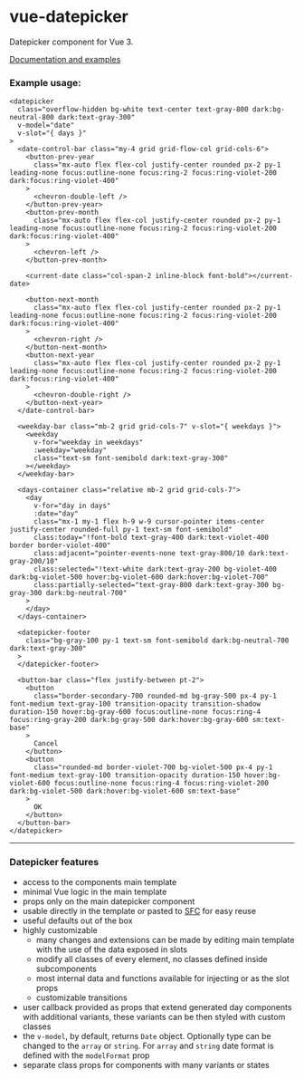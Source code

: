 # vue-datepicker

Datepicker component for Vue 3.

[Documentation and examples](https://vue-datepicker-documentation.netlify.app/)

### Example usage:

```vue
<datepicker
  class="overflow-hidden bg-white text-center text-gray-800 dark:bg-neutral-800 dark:text-gray-300"
  v-model="date"
  v-slot="{ days }"
>
  <date-control-bar class="my-4 grid grid-flow-col grid-cols-6">
    <button-prev-year
      class="mx-auto flex flex-col justify-center rounded px-2 py-1 leading-none focus:outline-none focus:ring-2 focus:ring-violet-200 dark:focus:ring-violet-400"
    >
      <chevron-double-left />
    </button-prev-year>
    <button-prev-month
      class="mx-auto flex flex-col justify-center rounded px-2 py-1 leading-none focus:outline-none focus:ring-2 focus:ring-violet-200 dark:focus:ring-violet-400"
    >
      <chevron-left />
    </button-prev-month>

    <current-date class="col-span-2 inline-block font-bold"></current-date>

    <button-next-month
      class="mx-auto flex flex-col justify-center rounded px-2 py-1 leading-none focus:outline-none focus:ring-2 focus:ring-violet-200 dark:focus:ring-violet-400"
    >
      <chevron-right />
    </button-next-month>
    <button-next-year
      class="mx-auto flex flex-col justify-center rounded px-2 py-1 leading-none focus:outline-none focus:ring-2 focus:ring-violet-200 dark:focus:ring-violet-400"
    >
      <chevron-double-right />
    </button-next-year>
  </date-control-bar>

  <weekday-bar class="mb-2 grid grid-cols-7" v-slot="{ weekdays }">
    <weekday
      v-for="weekday in weekdays"
      :weekday="weekday"
      class="text-sm font-semibold dark:text-gray-300"
    ></weekday>
  </weekday-bar>

  <days-container class="relative mb-2 grid grid-cols-7">
    <day
      v-for="day in days"
      :date="day"
      class="mx-1 my-1 flex h-9 w-9 cursor-pointer items-center justify-center rounded-full py-1 text-sm font-semibold"
      class:today="!font-bold text-gray-400 dark:text-violet-400 border border-violet-400"
      class:adjacent="pointer-events-none text-gray-800/10 dark:text-gray-200/10"
      class:selected="!text-white dark:text-gray-200 bg-violet-400 dark:bg-violet-500 hover:bg-violet-600 dark:hover:bg-violet-700"
      class:partially-selected="text-gray-800 dark:text-gray-300 bg-gray-300 dark:bg-neutral-700"
    >
    </day>
  </days-container>

  <datepicker-footer
    class="bg-gray-100 py-1 text-sm font-semibold dark:bg-neutral-700 dark:text-gray-300"
  >
  </datepicker-footer>

  <button-bar class="flex justify-between pt-2">
    <button
      class="border-secondary-700 rounded-md bg-gray-500 px-4 py-1 font-medium text-gray-100 transition-opacity transition-shadow duration-150 hover:bg-gray-600 focus:outline-none focus:ring-4 focus:ring-gray-200 dark:bg-gray-500 dark:hover:bg-gray-600 sm:text-base"
    >
      Cancel
    </button>
    <button
      class="rounded-md border-violet-700 bg-violet-500 px-4 py-1 font-medium text-gray-100 transition-opacity duration-150 hover:bg-violet-600 focus:outline-none focus:ring-4 focus:ring-violet-200 dark:bg-violet-500 dark:hover:bg-violet-600 sm:text-base"
    >
      OK
    </button>
  </button-bar>
</datepicker>
```
---

### Datepicker features

- access to the components main template
- minimal Vue logic in the main template
- props only on the main datepicker component
- usable directly in the template or pasted to [SFC](https://vuejs.org/guide/scaling-up/sfc.html) for easy reuse
- useful defaults out of the box
- highly customizable
    - many changes and extensions can be made by editing main template with the use of the data exposed in slots
    - modify all classes of every element, no classes defined inside subcomponents
    - most internal data and functions available for injecting or as the slot props
    - customizable transitions
- user callback provided as props that extend generated day components with additional variants, these variants can be then styled with custom classes
- the `v-model`, by default, returns `Date` object. Optionally type can be changed to the `array` or `string`. For `array` and `string` date format is defined with the `modelFormat` prop
- separate class props for components with many variants or states
